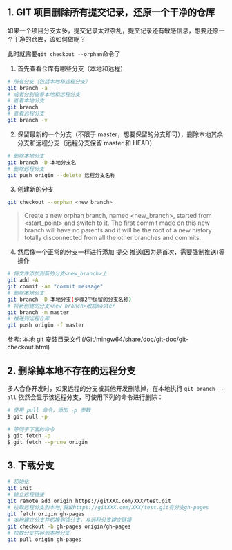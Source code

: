 ## 1. GIT 项目删除所有提交记录，还原一个干净的仓库

如果一个项目分支太多，提交记录太过杂乱，提交记录还有敏感信息，想要还原一个干净的仓库，该如何做呢？

此时就需要`git checkout --orphan`命令了

1. 首先查看仓库有哪些分支（本地和远程）

```sh
# 所有分支（包括本地和远程分支）
git branch -a
# 或者分别查看本地和远程分支
# 查看本地分支
git branch
# 查看远程分支
git branch -v
```

2. 保留最新的一个分支（不限于 master，想要保留的分支即可），删除本地其余分支和远程分支（远程分支保留 master 和 HEAD）

```sh
# 删除本地分支
git branch -D 本地分支名
# 删除远程分支
git push origin --delete 远程分支名称
```

3. 创建新的分支

```sh
git checkout --orphan <new_branch>
```

> Create a new orphan branch, named <new_branch>, started from <start_point> and switch to it. The first commit made on this new branch will have no parents and it will be the root of a new history totally disconnected from all the other branches and commits.

4. 然后像一个正常的分支一样进行添加 提交 推送(因为是首次，需要强制推送)等操作

```sh
# 将文件添加到新的分支<new_branch>上
git add -A
git commit -am "commit message"
# 删除本地分支
git branch -D 本地分支(步骤2中保留的分支名称)
# 将新创建的分支<new_branch>改成master
git branch -m master
# 推送到远程仓库
git push origin -f master
```

参考: 本地 git 安装目录文件(/Git/mingw64/share/doc/git-doc/git-checkout.html)


## 2. 删除掉本地不存在的远程分支

多人合作开发时，如果远程的分支被其他开发删除掉，在本地执行 `git branch --all` 依然会显示该远程分支，可使用下列的命令进行删除：

```sh
# 使用 pull 命令，添加 -p 参数
$ git pull -p

# 等同于下面的命令
$ git fetch -p
$ git fetch --prune origin
```

## 3. 下载分支

```sh
# 初始化
git init
# 建立远程链接
git remote add origin https://gitXXX.com/XXX/test.git
# 拉取远程分支到本地,假设https://gitXXX.com/XXX/test.git有分支gh-pages
git fetch origin gh-pages
# 本地建立分支并切换到该分支，与远程分支建立链接
git checkout -b gh-pages origin/gh-pages
# 拉取分支内容到本地分支
git pull origin gh-pages
```